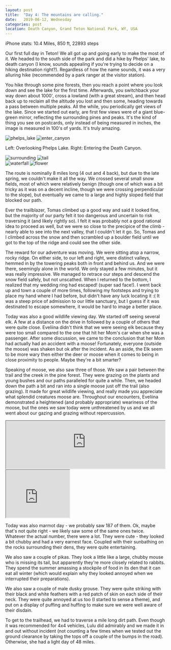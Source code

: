 ```yaml
---
layout: post
title:  "Day 4: The mountains are calling."
date:   2019-06-12, Wednesday
categories: post
location: Death Canyon, Grand Teton National Park, WY, USA
---
```


iPhone stats:  10.4 Miles, 850 ft, 22893 steps

Our first full day in Teton! We all got up and going early to make the most of it. We headed to the south side of the park and did a hike by Phelps' lake, to death canyon (I know, sounds appealing if you're trying to decide on a hiking destination right?). Regardless of how the name sounds, it was a very alluring hike (recommended by a park ranger at the visitor station). 

You hike through some pine forests, then you reach a point where you look down and see the lake for the first time. Afterwards, you switchback your way down about 1000', cross a lowland (with a great stream), and then head back up to reclaim all the altitude you lost and then some, heading towards a pass between multiple peaks. All the while, you periodically get views of the lake. Since we started out early, are first few views were of a giant blue-green mirror, reflecting the surrounding pines and peaks. It's the kind of thing you see on postcards, only instead of being measured in inches, the image is measured in 100's of yards. It's truly amazing.

<div class="post-image post-image--split">
    <img src="https://lh3.googleusercontent.com/7Koda3fpd2BvFzhvaZ0NeRuzaEPGTnbGsq2hNrvZlWnwOHHTXK5ZVjfZQRa0JlCuGg-wn9EkdVzJkB4Q9poY1fcO-SC6eKqDU65Sioy3bDM7sW20HZT4OVS4KGlP9w0dybIFeJChcxkVELZHyV2Paayf7sKH71L3WAl8U2QeUnajlLz_rXOJAa6adrJpSfKe_4XkZTyRtFwXcp_gFNPkb1gKCUL9WOvpbufWnJkP7twdIcKWKgv5849UHyq7dcCdNxm5MF7AgdHMyUZ5sKj6FN2Yso_8xE9QHtD97Ysz5iLNuHcwXZIrhkHx6Fp0-6CMItPOiSG359w3f-eJ0EjYS0RnxYwGF0c4CNmBdY-1LUZkim1YhQPcvtQojB-vB5zw3VT-UY3HMLxNC-V7_G6MrAOqLzN8dz24FWUV6wOFyuwkro7DsSYHDlmBVIzpzu6WaJwgoPWRkzomeL_Z9lOp5fzme01tOhHplJIIY71vhLSyrWtGBMdS-9aPFdkqLWqDJ2LtLKC1ziV6XXvDrraA0IH4TnQ3jG6xmhnA2-girN_GkK8GQCPFXQW85cP_2_YbLO76pYa1hnuDTSTVh27iPIoOqmJzKT-KXM-ujzUIebmddU0ko1OwL5LMVr-5JIaUePw-_X-Q8DzMoyyN-46sWpxcZTGBje_EpZ_5SKLc2fsI4BDVyChPq9EsDOh6wpfWCquGaLLzmN4UPVsuvQQ0I-mEoQ=w2114-h1408-no" alt="phelps_lake" />
    <img src="https://lh3.googleusercontent.com/WK_c1ODmCqPb2w5-NaU2yYeYfavUP1DX4gOZp7Kk53-B4rYWXJOmeX2NY521XWO89fcnQxpeeOHd2_4PgSJkKSson39YLLWi08g-e8RHESyTddXEKsHLdjt5HVk3WrWJ0XomZQzJWzt7y1o4dDI9X93vX1OT02tntwMUKS1-BZQa_WZowi5C4LTQEspBuo24XTgoWo01uzZBR1IHGXjoM5PkgHDX65yNQU3-bueoTqDfjSCLoBX-A5fhnV5mIDoTV7svW32tqa0DOwX92MkQ3jVTMvcaELkZLiqrFeTBXoxUyvddhjx0fU_7f1MZT-AsYOtQ0xzEIXiZcRGQ31F68g5N6u-KoX5PBviO8tm8hQetNUCpYQ8pEmTZW2VLzELhGv67sAuHU7z6pJIGG4xREj4n4l0m_11J64nk3yIcJahs8826xRrz1v7LWn27PGzLVMSirqS-fqOXRrDI385nNHWBiBEfmipGHk3yNAibnm9hvOWqI0sZU97qyNlOWUlyqt4HS5FJqCQoJHg8g4-otT8UdT2IVkj6WKdCfABd1SIPV1wGArIS8CwkgYeOpWIubZyZcfvqAydKzIrlJpstBG1lPjelU9EeChIz13jZnIDcOscqbRrI7k92XyxqWPCaqMZ2fiqYP7xa8Od35fSvuaOTrK2yjTRgKxU7IGm3pY38qhK6fBSQqKCCrdSBC6zuM2zhKfqnFzBhiRn--eNwrA6bcw=w1878-h1408-no" alt="enter_canyon" />
    <p class="post-image-caption"> Left: Overlooking Phelps Lake. Right: Entering the Death Canyon. </p>
</div>

<div class="post-image post-image--split">
    <img src="https://lh3.googleusercontent.com/IU5Fo0An6p5in-_0W4ItrzrQMevQvbo7skQNh4iOMgtrN8VdXs9hitMweEGT1X2L822TTM2EZZe8mq3X6JKmcNGXCsf38Wt3H6v4hsx8dwZwqS-jX-aLUH7nGC2vfQcUXx7lPA9P3TMg-y-HAfu_MtW1KFWpZ_BlZ2DIeLIXKU86rm2XDr0cNTh1L-vTb5qkigMpuvubVjDqo1aHzYzuaDNqxVcM28DO7NaK_RhjEHkBEOaVTD38lZ07tDU6xCPXnx-Hw8z7xnY3j66qPqxbhvHzPU6WgIzxB0Gmvk-6IHhfcppSzej_NpU0uWPBoPpcpug3_sVKRGtQm6nPm6zLSEk5NAoe7ilzNP7URb20kigkUj1NnkjjURj7ycXzWdjLHTMmUiom130A8BzBbg6qctoG8USqFndUnen9_kfQA0Jv0gdVVHP4cX7h-Zukd61pZ03XbGkVFh0gimkwRjwVMbZzq1UPdYXMyfE0Zf5qsYkBIgxQjRFmAJ3Pk24FYKBro79hgCIHx5gguxpM37y2BeWAYA0ReL1lNKlcudfemFVvK85BNE9X656Pf2X1XLRhuZwosrlTpJgNIodEigyCVn4XVI-omrDUdtkY91DmBmwh9JcICBVZdH74SRwQdMpHUOSoUvNKAK1bFyxGGOUFDjnF37Xtf9hwey3A3GQ0kVD_LTBp2hb55kW5CcfqeM0niEPUDjPLtHEEW0pJgLv76SeCKw=w2114-h1408-no" alt="surrounding" />
    <img src="https://lh3.googleusercontent.com/SV6S9O_2Edx54WovZlTYhCZbHaKe5nJ1U_F02lwUi1TnApWjgAlRsZmeZQPOQqd9-6XxzBnRkrxH9ajmmJu32QsBqi9eMDWDUOjOpSP7KE2BSjuHOW-84ar_DV2ZzW9Yizwwf45v6dT6fb_VegP6RyNbWYqi9jAW85UTKyM5oDhigZkL_XShksyN3xHj9sjXyIlZSlKPjLNOwp7bW6DnwbcNaog-8ACN8CW_LOOqpsSZDa9KcoK_uUXkbttoyw44lwvub3EUpagAyMVCamk2eFbRZ_Jk2ylCa9mRG56Y5rre1URNyVvU5yfm9SGdk7I1C0LFi2J-fcHFcXrQMfMxUiuUZ9sRULUH4RwDaTwzi_oanrT_fy6v22xwI8CFuvPyUnm44hnFs1fiYrma90OLyBYfFBNZKYYC1ip4-bd1pZ4Ov4XXq6T71pfta9v15KIAPmi2j5XSbHOwkuBjj34AQNL1y4-qkTMlQBAXOQogwcvBobSXkGrrTBJWbGBnM1hAG_eev28JdSeRDC_nQgYC9QA-P6Hu-iVQjay0qlo-4dPLBZLQvauq0NbGRLEncmp-E1kB-b5AtsC4bH-lESw8YzgLuk_YNBtRPF8NIX0ArN5CYMrSLXWvOl8ZjlC7_oUIdaG1IA-gqQtSD-y5L7vDBxcQI9am1oFPSdpjJ1Ieb1CSk0ysvhRcucU95nvowCxjGy43JZm8WyU-rdbCA2tAon32MQ=w498-h332-no" alt="tail" />
</div>
<div class="post-image post-image--split">
    <img src="https://lh3.googleusercontent.com/eGt8pA_7rPR6YcEEZgcTbDlQWkr5e17jl6suAknwWnpLiP6irO-H-xmv_qW52qV4bMn3AoWWCVtNq28d7qw0mdOQWYs6pt6qoNy63s97ZJlmC_HzZObgRju7zQPq3YlEiQCvXUfd1qcVfi88uU2ZV2GlhQiQiNim9ydKly80dHej9lhkW33prVzS6gIzbZbWuyxbdoLz-KS3Qu95tl92_xqcKQvWAeczbJmOlmZvvtqNVFL2vlXLjjxG08E7wA7OtNw8PbBHpG9f_47FVVcHlRyf7DuHyxajPnMkCjFDIS_DJgCfZyQhKzaYdwChGgElSbDWUv7UirPgh7B4rB2NexM1QQwzjQO-5hclXjtXGmB3Z6aEi_5PPIsIE11r5mh2N4TJ_urCKQuoR1manmV9SgnXvWIPGWRRSEPSUz9pP2bLeJl_wOc72MU6v6U25tLfZiBp3uPSNA9m0bheBTFzvUIe35fh4vLr2rP3TPS0ia-q-B55sy4kmaEdeZAWzEDgfvA9k_8fo0CErJserW4nptnNAj27SXiwvv_oP3rbe7awmpuMnY6sqaAmg0aSmUnRA3D2_qtkz9cQaCanOD2stTKYLzmSkte4438dqnhshouXOQ3mHhcx0O7FQ7FcQU8BHz7jQvY3zf_tm0rWs-1Dk_nVPKq63mzfiQySq7ddAyZqtxhwo0F-nY8R0U1HVUHXFIT-k0aiBWMRgkQrP4Bxqg8d4A=w1056-h1408-no" alt="waterfall" />
    <img src="https://lh3.googleusercontent.com/GK-r_mpBcM5bHC4xtePNvyoMBIHyMy7vuFcrIChCqS76iYXPN6Nb32naCrvVSLLtXJqUnkJGspNadfHRicDh4Lad1T4PAkfayWcg_gerOYjtlOHN1oQEpYFqcs4V07LwJ-4Mtiv_sSgpJ5rBmdCZOBLd6p1LbIEh6-oR79T3_0kgEMhHNC36yu5fCRtM1G-AhOfTsBiqTvCHbHn2qM7qzA2Yh38Lv6pEOSX5dbPAyouERgkXEPN36Aj4l33PRVENxmBPJizBj8DaIBI9AIrKH4U0hZ2XP92Fc7ew-odgOs9eDhO-B7qEkaqMZCksuV7xuyCOjX5mF_9bZK68Yzl08gKAvz2k3h7PSK9tWtF91_O2inMfUVvNr6SdgZNZIlQWjomAboJgOPLHRebdBteVsdJA5zVZX4pi6omLt-AfiH119MeQr5um5kS2QkRd44VdeXNxkw5_wH5eAN7WMwlqo7UVWc2fiHjKrm6jDaOAgUPtMWZ8wQSH5WQ-dA7Z3QdwYmGfwI2E8L7bpkkZojU2nuUTxRkwG5af1SlzGRG_yiGkoLdTuH9it21h9Ne0xzXQXjLgihN9F7LmbPY8V9bEmQKdBqjVIwZnAmj8mcFnt11cipwkfyuMhd-en9F4TqlMlN1gMLRjQRieJnoceF8-kFfkzodJuxplQnEjXLUIRF2Eu_PzpNRb5DSWue-sHEth6YorW3kxO-PXA4eSw4tG_AthQQ=w940-h1408-no" alt="flower" />
</div>

The route is nominally 8 miles long (4 out and 4 back), but due to the late spring, we couldn't make it all the way. We crossed several small snow fields, most of which were relatively benign (though one of which was a bit tricky as it was on a decent incline, though we were crossing perpendicular to the slope), but eventually we came to a large and highly sloped field that blocked our path.

Ever the trailblazer, Tomas climbed up a good way and said it looked fine, but the majority of our party felt it too dangerous and uncertain to risk traversing it (and likely rightly so). I felt it was probably not a good rational idea to proceed as well, but we were so close to the precipice of the climb - nearly able to see into the next valley, that I couldn't let it go. So, Tomas and I climbed across the snow and then scrambled up a boulder field until we got to the top of the ridge and could see the other side.

The reward for our adventure was moving. We were sitting atop a narrow, rocky ridge. On either side, to our left and right, were distinct valleys, hemmed in by the towering peaks both in front and behind us. And we were there, seemingly alone in the world. We only stayed a few minutes, but it was really impressive. We managed to retrace our steps and descend the snow field safely, but not unscathed. When I returned to the bottom, I realized that my wedding ring had escaped! (super sad face!). I went back up and town a couple of more times, following my footsteps and trying to place my hand where I had before, but didn't have any luck locating it :( It was a steep price of admission to our little sanctuary, but I guess if it was destinated to escape somewhere, it would be hard to image a better place.

Today was also a good wildlife viewing day. We started off seeing several elk. A few at a distance on the drive in followed by a couple of others that were quite close. Eveliina didn't think that we were seeing elk because they were too small compared to the one that hit her Mom's car when she was a passenger. After some discussion, we came to the conclusion that her Mom had actually had an accident with a moose! Fortunately, everyone (outside the moose) was shaken but ok after the incident. As an aside, the Elk seem to be more wary then either the deer or moose when it comes to being in close proximity to people. Maybe they're a bit smarter?

Speaking of moose, we also saw three of those. We saw a pair between the trail and the creek in the pine forest. They were grazing on the plants and young bushes and our paths paralleled for quite a while. Then, we headed down the path a bit and ran into a single moose just off the trail (also grazing). It made for great wildlife viewing, and really made you appreciate what splendid creatures moose are. Throughout our encounters, Eveliina demonstrated a heightened (and probably appropriate) weariness of the moose, but the ones we saw today were unthreatened by us and we all went about our gazing and grazing without repercussion.

<div>
    <iframe src="https://lh3.googleusercontent.com/lyx48OrDlDIn1xPKm-lT2OAQ4KQGDsOfUUFzePEqbpSW_iGF_WUKqu8Z7EV5ywo8SaR8Y6b3_zyhDWDV_FOIcTyhFXXI2RjDgxzztwpVzKFaNG7T8Qt4ss10i3SqRGYCYZBFVPM4XZAvhwaNnIWfBGw70rr0O_RaXcYlPcqfFkjy6EKTm6HgEjBI9adQbMnFXKzrhmBPmXBfhKWXOfEUDkltNK8mbJMxfJxIeZM-Dl6Q_OKgFfejgMkiie0f_Fsl99TYDtlAd4l2g8IKf5oaTv9Kye_C2l81PJreQsrnUtXW553w-NRxZmYtdvmeh7dDzkPVcPyG5W8o9F3RlW6YHATpzlJNbwxlIYNc49coQtEZSu0CAJrQC8HuSShd_gbLmIctt9ZoRzGPwHXJkBq7f4bCyy1E36ExyoKkCwS7nQ_vx0hy2li6zVfAh98G9OV2_x6yQdhdE9lLWqjY8uU-U23cAssmWlX0DJz2qXaPwuAOP_n57hMivvbml1YHCTZmGEtw-89lTS-pSdbG9zEL5y_s1M37wI8H-S929tDRFyRQVL7tbayz0URt68RZRYe07Q4oaJ3TXETsPIXCaO_-eDwp8vWt3ErTu_EjKHmXwqUo6EAYCXhzHM3M1GkvTyIzhI3bzHaFbQ0POyMFMy8pwBEIsC-_ep314kBiYzvkiOpqPSIEMa2-Eix2zbIf606hMT0TeAT0adbl-s7PFD-auSrHlA=m22" width="500" controls preload></iframe>
</div>
<div>
    <iframe src="https://lh3.googleusercontent.com/AEOvpmCSeWzDZEY4sLl1Kjcc8pwXz5fdJnxfRWyPD3J4yoxDcybUv-b_okZ9jKe7S7ItEqPUafxqlPmCi1pV9ByxnnM_yi6xNhY5fQZxIqKkiEbBYhdgVmAmzRfVX4sJueLb-mT-5QOpwrz7pUPsvI5uN4X-9lyuaDhB-Xl105v2yoqRz_7k27v9plPNfnYwnnR_gJoxdm50EMyG9aQdRV57ViWIagvunH8U43N_xf0mhXGLU5o4qNgc4zGzYBXRze-kOP5WdxQ0swDaBtLZTTgmPbXnhdR87udDaCwK_bt7uG7CxAm-MNuRZVgcvLkH1TmWufGgSHJ9wq0PyEPhwH_SDoadZ5k52L15zJwW6QJhnZqC8-LHGW5xZhXtNblbA4DMtpvSjsDb1GkHHUci6fTGSRHfhjUv4KIY1OP_oM6vSisZx1w4f_n_RBd8f9hJFQhAoWoGFnR4ke2yX0arlzWMuunN_xI1SqqKQWyKRMFeUuj7LsYjW_zippTbTLgTsDFHiLGE3My2iTIPNeCRCNqfiGE2M1rUKvv2pjX6qwVIorq9UDgievP_KeMwZE-xSqxmjRU8d9ZOxw9zT_vqml0tKR1LAA_lgUWzV4_NJRxBjhy2IluctWdM9fHWbJDqwToaO02LITsmNgUPMNycCe8c9f_LxiX6T0EhAIPO4OYny7hdiynd7WG3ouookXj8xD6xX6M0rJq0kdkbizcOKELgaw=m37" width="200" controls preload></iframe>
</div>

 
Today was also marmot day - we probably saw 187 of them. Ok, maybe that's not quite right - we likely saw some of the same ones twice. Whatever the actual number, there were a lot. They were cute - they looked a bit chubby and had a very earnest face. Coupled with their sunbathing on the rocks surrounding their dens, they were quite entertaining.

We also saw a couple of pikas. They look a little like a large, chubby mouse who is missing its tail, but apparently they're more closely related to rabbits. They spend the summer amassing a stockpile of food in its den that it can eat all winter (which would explain why they looked annoyed when we interrupted their preparations).  

We also saw a couple of male dusky grouse. They were quite striking with their black and white feathers with a red patch of skin on each side of their neck. They were quite annoyed at us too (I started to sense a theme), and put on a display of puffing and huffing to make sure we were well aware of their disdain.

To get to the trailhead, we had to traverse a mile long dirt path. Even though it was recommended for 4x4 vehicles, Lulu did admirably and we made it in and out without incident (not counting a few times when we tested out the ground clearance by taking the tops off a couple of the bumps in the road). Otherwise, she had a light day of 48 miles.
